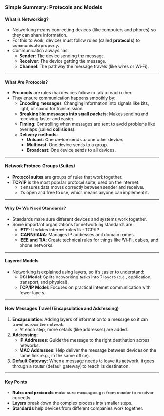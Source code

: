 ### Simple Summary: Protocols and Models

#### **What is Networking?**
- Networking means connecting devices (like computers and phones) so they can share information.
- For this to work, devices must follow rules (called **protocols**) to communicate properly.
- Communication always has:
  - **Sender**: The device sending the message.
  - **Receiver**: The device getting the message.
  - **Channel**: The pathway the message travels (like wires or Wi-Fi).

---

#### **What Are Protocols?**
- **Protocols** are rules that devices follow to talk to each other.
- They ensure communication happens smoothly by:
  - **Encoding messages**: Changing information into signals like bits, light, or sound for transmission.
  - **Breaking big messages into small packets**: Makes sending and receiving faster and easier.
  - **Timing**: Controlling when messages are sent to avoid problems like overlaps (called **collisions**).
  - **Delivery methods**:
    - **Unicast**: One device sends to one other device.
    - **Multicast**: One device sends to a group.
    - **Broadcast**: One device sends to all devices.

---

#### **Network Protocol Groups (Suites)**
- **Protocol suites** are groups of rules that work together.
- **TCP/IP** is the most popular protocol suite, used on the internet.
  - It ensures data moves correctly between sender and receiver.
  - It’s open and free to use, which means anyone can implement it.

---

#### **Why Do We Need Standards?**
- Standards make sure different devices and systems work together.
- Some important organizations for networking standards are:
  - **IETF**: Updates internet rules like TCP/IP.
  - **ICANN/IANA**: Manages IP addresses and domain names.
  - **IEEE and TIA**: Create technical rules for things like Wi-Fi, cables, and phone networks.

---

#### **Layered Models**
- Networking is explained using layers, so it’s easier to understand:
  - **OSI Model**: Splits networking tasks into 7 layers (e.g., application, transport, and physical).
  - **TCP/IP Model**: Focuses on practical internet communication with fewer layers.

---

#### **How Messages Travel (Encapsulation and Addressing)**
1. **Encapsulation**: Adding layers of information to a message so it can travel across the network.
   - At each step, more details (like addresses) are added.
2. **Addressing**:
   - **IP Addresses**: Guide the message to the right destination across networks.
   - **MAC Addresses**: Help deliver the message between devices on the same link (e.g., in the same office).
3. **Default Gateway**: When a message needs to leave its network, it goes through a router (default gateway) to reach its destination.

---

#### **Key Points**
- **Rules and protocols** make sure messages get from sender to receiver correctly.
- **Layers** break down the complex process into smaller steps.
- **Standards** help devices from different companies work together.
